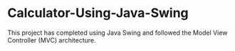 # Calculator-Using-Java-Swing

This project has completed using Java Swing and followed the Model View Controller (MVC) architecture. 